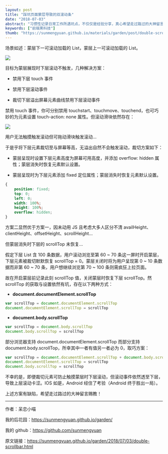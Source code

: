 ```yaml
---
layout: post
title: "踩坑页面蒙层导致的双滚动条"
date: "2018-07-03"
abstract: "习惯性记录日常工作所遇坑点，不仅仅是经验分享，真心希望走过路过的大神留言赐教！"
keywords: ["前端黑科技"]
thumb: "https://sunmengyuan.github.io/materials/garden/post/double-scrollbar/thumb.png"
---
```


场景如述：蒙层下一可滚动加载的 List，蒙层上一可滚动加载的 List。

![](https://sunmengyuan.github.io/materials/garden/post/double-scrollbar/example.png)

目标为蒙层展现时下层滚动不触发，几种解决方案：

+ 禁用下层 touch 事件

+ 禁用下层滚动事件

+ 裁切下层溢出屏幕元素曲线禁用下层滚动事件

禁用 touch 事件，你可分别禁用 touchstart、touchmove、touchend，也可巧妙的为元素设置 touch-action: none 属性。但滚动滑块依然存在：

![](https://sunmengyuan.github.io/materials/garden/post/double-scrollbar/slider.png)

用户无法触摸触发滚动但可拖动滑块触发滚动...

于是乎将下层元素裁切至与屏幕等高，无溢出自然不会触发滚动，裁切方案如下：

+ 蒙层呈现时设置下层元素高度为屏幕可用高度，并添加 overflow: hidden 属性；蒙层消失时恢复元素默认设置。

+ 蒙层呈现时为下层元素添加 fixed 定位属性；蒙层消失时恢复元素默认设置。

```css
{
    position: fixed;
    top: 0;
    left: 0;
    width: 100%;
    height: 100%;
    overflow: hidden;
}
```

方案二显然优于方案一，因未动用 JS 且考虑大多人区分不清 availHeight、clientHeight、offsetHeight、scrollHeight...

但蒙层消失时下层的 scrollTop 未恢复...

假定下层 List 含 100 条数据，用户滚动浏览至第 60 ~ 70 条这一屏时开启蒙层，下层元素被裁切默默恢复 scrollTop = 0。蒙层关闭时将为用户呈现第 0 ~ 10 条数据而非第 60 ~ 70 条，用户想继续浏览第 70 ~ 100 条则需疯狂上拉页面。

故在开启蒙层前记录此刻 scrollTop 值，关闭蒙层时恢复下层 scrollTop。然 scrollTop 的获取与设置依然有坑，存在以下两种方式：

+ __document.documentElement.scrollTop__

```js
var scrollTop = document.documentElement.scrollTop
document.documentElement.scrollTop = scrollTop
```

+ __document.body.scrollTop__

```js
var scrollTop = document.body.scrollTop
document.body.scrollTop = scrollTop
```

部分浏览器支持 document.documentElement.scrollTop 而部分支持 document.body.scrollTop，所幸其中一者有值另一者必为 0，取巧方案：

```js
var scrollTop = document.documentElement.scrollTop + document.body.scrollTop
document.documentElement.scrollTop = scrollTop
document.body.scrollTop = scrollTop
```

不幸的是，即便裁切元素可防止触摸蒙层时下层滚动，但滚动事件依然透至下层，导致上层滚动卡涩。IOS 如是，Android 经住了考验（Android 终于胜出一局）。

上述方案有缺陷，希望走过路过的大神留言赐教！

*****

作者：呆恋小喵

我的后花园：<https://sunmengyuan.github.io/garden/>

我的 github：<https://github.com/sunmengyuan>

原文链接：<https://sunmengyuan.github.io/garden/2018/07/03/double-scrollbar.html>
